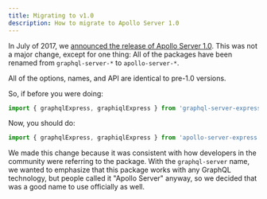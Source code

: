 ```yaml
---
title: Migrating to v1.0
description: How to migrate to Apollo Server 1.0
---
```


In July of 2017, we [announced the release of Apollo Server 1.0](https://blog.apollographql.com/apollo-server-1-0-a-graphql-server-for-all-node-js-frameworks-2b37d3342f7c). This was not a major change, except for one thing: All of the packages have been renamed from `graphql-server-*` to `apollo-server-*`.

All of the options, names, and API are identical to pre-1.0 versions.

So, if before you were doing:

```js
import { graphqlExpress, graphiqlExpress } from 'graphql-server-express';
```

Now, you should do:

```js
import { graphqlExpress, graphiqlExpress } from 'apollo-server-express';
```

We made this change because it was consistent with how developers in the community were referring to the package. With the `graphql-server` name, we wanted to emphasize that this package works with any GraphQL technology, but people called it "Apollo Server" anyway, so we decided that was a good name to use officially as well.
